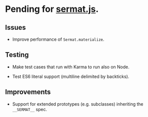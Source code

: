 # Pending for [sermat.js](https://github.com/LeonardoVal/sermat.js).

## Issues

+ Improve performance of `Sermat.materialize`.

## Testing

+ Make test cases that run with Karma to run also on Node.

+ Test ES6 literal support (multiline delimited by backticks). 

## Improvements

+ Support for extended prototypes (e.g. subclasses) inheriting the `__SERMAT__` spec.